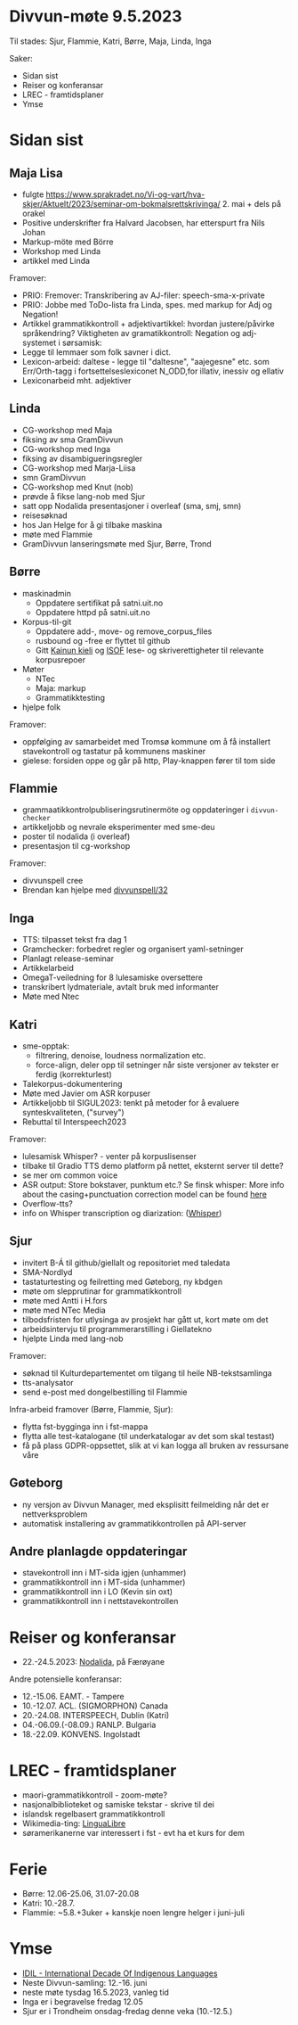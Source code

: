 # Divvun-møte 9.5.2023

Til stades: Sjur, Flammie, Katri, Børre, Maja, Linda, Inga

Saker:

* Sidan sist
* Reiser og konferansar
* LREC - framtidsplaner
* Ymse

# Sidan sist

## Maja Lisa
* fulgte <https://www.sprakradet.no/Vi-og-vart/hva-skjer/Aktuelt/2023/seminar-om-bokmalsrettskrivinga/> 2. mai + dels på orakel 
* Positive underskrifter fra Halvard Jacobsen, har etterspurt fra Nils Johan
* Markup-möte med Börre
* Workshop med Linda 
* artikkel med Linda

Framover:
* PRIO: Fremover: Transkribering av AJ-filer: speech-sma-x-private
* PRIO: Jobbe med ToDo-lista fra Linda, spes. med markup for Adj og Negation!
* Artikkel grammatikkontroll + adjektivartikkel: hvordan justere/påvirke språkendring? Viktigheten av gramatikkontroll:  Negation og adj-systemet i sørsamisk:
* Legge til lemmaer som folk savner i dict. 
* Lexicon-arbeid: daltese - legge til "daltesne", "aajegesne" etc. som Err/Orth-tagg i fortsettelseslexiconet  N_ODD,for illativ, inessiv og ellativ
* Lexiconarbeid mht. adjektiver

## Linda

* CG-workshop med Maja
* fiksing av sma GramDivvun
* CG-workshop med Inga
* fiksing av disambigueringsregler
* CG-workshop med Marja-Liisa
* smn GramDivvun
* CG-workshop med Knut (nob)
* prøvde å fikse lang-nob med Sjur
* satt opp Nodalida presentasjoner i overleaf (sma, smj, smn)
* reisesøknad
* hos Jan Helge for å gi tilbake maskina
* møte med Flammie
* GramDivvun lanseringsmøte med Sjur, Børre, Trond

## Børre

* maskinadmin
    * Oppdatere sertifikat på satni.uit.no
    * Oppdatere httpd på satni.uit.no
* Korpus-til-git
    * Oppdatere add-, move- og remove_corpus_files
    * rusbound og -free er flyttet til github
    * Gitt [Kainun kieli](https://github.com/orgs/giellalt/teams/kainun-kieli) og [ISOF](https://github.com/orgs/giellalt/teams/isof) lese- og skriverettigheter til relevante korpusrepoer
* Møter
    * NTec
    * Maja: markup
    * Grammatikktesting
* hjelpe folk

Framover:

* oppfølging av samarbeidet med Tromsø kommune om å få installert stavekontroll og tastatur på kommunens maskiner
* gielese:
  forsiden oppe og går på http, Play-knappen fører til tom side

## Flammie

* grammaatikkontrolpubliseringsrutinermöte og oppdateringer i `divvun-checker`
* artikkeljobb og nevrale eksperimenter med sme-deu
* poster til nodalida (i overleaf)
* presentasjon til cg-workshop

Framover:

* divvunspell cree
* Brendan kan hjelpe med [divvunspell/32](https://github.com/divvun/divvunspell/issues/32)

## Inga

* TTS: tilpasset tekst fra dag 1
* Gramchecker: forbedret regler og organisert yaml-setninger
* Planlagt release-seminar
* Artikkelarbeid
* OmegaT-veiledning for 8 lulesamiske oversettere
* transkribert lydmateriale, avtalt bruk med informanter
* Møte med Ntec

## Katri

* sme-opptak:
    * filtrering, denoise, loudness normalization etc.
    * force-align, deler opp til setninger når siste versjoner av tekster er ferdig (korrekturlest)
* Talekorpus-dokumentering 
* Møte med Javier om ASR korpuser
* Artikkeljobb til SIGUL2023: tenkt på metoder for å evaluere synteskvaliteten, ("survey")
* Rebuttal til Interspeech2023

Framover:
* lulesamisk Whisper? - venter på korpuslisenser
* tilbake til Gradio TTS demo platform på nettet, eksternt server til dette?
* se mer om common voice
* ASR output: Store bokstaver, punktum etc.? Se finsk whisper: More info about the casing+punctuation correction model can be found [here](https://huggingface.co/Finnish-NLP/t5-small-nl24-casing-punctuation-correction)
* Overflow-tts?
* info on Whisper transcription og diarization: ([Whisper](https://lablab.ai/t/whisper-transcription-and-speaker-identification))

## Sjur

- invitert B-Á til github/giellalt og repositoriet med taledata
- SMA-Nordlyd
- tastaturtesting og feilretting med Gøteborg, ny kbdgen
- møte om slepprutinar for grammatikkontroll
- møte med Antti i H.fors
- møte med NTec Media
- tilbodsfristen for utlysinga av prosjekt har gått ut, kort møte om det
- arbeidsintervju til programmerarstilling i Giellatekno
- hjelpte Linda med lang-nob

Framover:

* søknad til Kulturdepartementet om tilgang til heile NB-tekstsamlinga
* tts-analysator
* send e-post med dongelbestilling til Flammie

Infra-arbeid framover (Børre, Flammie, Sjur):

* flytta fst-bygginga inn i fst-mappa
* flytta alle test-katalogane (til underkatalogar av det som skal testast)
* få på plass GDPR-oppsettet, slik at vi kan logga all bruken av ressursane våre

## Gøteborg

* ny versjon av Divvun Manager, med eksplisitt feilmelding når det er nettverksproblem
* automatisk installering av grammatikkontrollen på API-server

## Andre planlagde oppdateringar

* stavekontroll inn i MT-sida igjen (unhammer)
* grammatikkontroll inn i MT-sida (unhammer)
* grammatikkontroll inn i LO (Kevin sin oxt)
* grammatikkontroll inn i nettstavekontrollen

# Reiser og konferansar

* 22.-24.5.2023: [Nodalida](https://www.nodalida2023.fo/call-for-papers), på Færøyane

Andre potensielle konferansar:
* 12.-15.06. EAMT. - Tampere
* 10.-12.07. ACL. (SIGMORPHON) Canada
* 20.-24.08. INTERSPEECH, Dublin (Katri)
* 04.-06.09.(-08.09.) RANLP. Bulgaria
* 18.-22.09. KONVENS. Ingolstadt

# LREC - framtidsplaner

* maori-grammatikkontroll - zoom-møte?
* nasjonalbiblioteket og samiske tekstar - skrive til dei
* islandsk regelbasert grammatikkontroll
* Wikimedia-ting: [LinguaLibre](https://lingualibre.org/wiki/LinguaLibre)
* søramerikanerne var interessert i fst - evt ha et kurs for dem

# Ferie

* Børre: 12.06-25.06, 31.07-20.08
* Katri: 10.-28.7.
* Flammie: ~5.8.+3uker + kanskje noen lengre helger i juni-juli

# Ymse

* [IDIL - International Decade Of Indigenous Languages](https://fpcc.ca/stories/the-decade-of-indigenous-languages/)
* Neste Divvun-samling: 12.-16. juni
* neste møte tysdag 16.5.2023, vanleg tid
* Inga er i begravelse fredag 12.05
* Sjur er i Trondheim onsdag-fredag denne veka (10.-12.5.)

